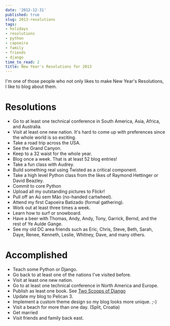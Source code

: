 ```yaml
---
date: '2012-12-31'
published: true
slug: 2013-resolutions
tags:
- holidays
- resolutions
- python
- capoeira
- family
- friends
- django
time_to_read: 2
title: New Year's Resolutions for 2013
---
```


I'm one of those people who not only likes to make New Year's
Resolutions, I like to blog about them.

Resolutions
===========

-   Go to at least one technical conference in South America, Asia,
    Africa, and Australia.
-   Visit at least one new nation. It's hard to come up with
    preferences since the whole world is so exciting.
-   Take a road trip across the USA.
-   See the Grand Canyon.
-   Keep to a 32 waist for the whole year.
-   Blog once a week. That is at least 52 blog entries!
-   Take a fun class with Audrey.
-   Build something real using Twisted as a critical component.
-   Take a high level Python class from the likes of Raymond Hettinger
    or David Beazley.
-   Commit to core Python
-   Upload all my outstanding pictures to Flickr!
-   Pull off an Aú sem Mão (no-handed cartwheel).
-   Attend my first Capoeira Batizado (formal gathering).
-   Work out at least three times a week.
-   Learn how to surf or snowboard.
-   Have a beer with Thomas, Andy, Andy, Tony, Garrick, Bernd, and the
    rest of Ye Aulde Gange.
-   See my old DC area friends such as Eric, Chris, Steve, Beth, Sarah,
    Daye, Renee, Kenneth, Leslie, Whitney, Dave, and many others.

Accomplished
============

-   Teach some Python or Django.
-   Go back to at least one of the nations I've visited before.
-   Visit at least one new nation.
-   Go to at least one technical conference in North America and Europe.
-   Publish as least one book. See [Two Scoops of
    Django](https://roygreenfeld.com/products/two-scoops-of-django-1-5/)
-   Update my blog to Pelican 3.
-   Implement a custom theme design so my blog looks more unique. ;-)
-   Visit a beach for more than one day. (Split, Croatia)
-   Get married
-   Visit friends and family back east.
